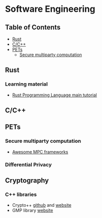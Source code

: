 # Software Engineering

## Table of Contents

* [Rust](#rust)
* [C/C++](#c/c++)
* [PETs](#pets)
	* [Secure multiparty computation](#secure-multiparty-computation)


## Rust

### Learning material

- [Rust Programming Language main tutorial](https://doc.rust-lang.org/book/title-page.html)

## C/C++

## PETs

### Secure multiparty computation

- [Awesome MPC frameworks](https://github.com/rdragos/awesome-mpc/blob/master/readme.md)

### Differential Privacy

## Cryptography

### C++ libraries

- Crypto++ [github](https://github.com/weidai11/cryptopp) and [website](https://www.cryptopp.com/)
- GMP library [website](https://gmplib.org/)